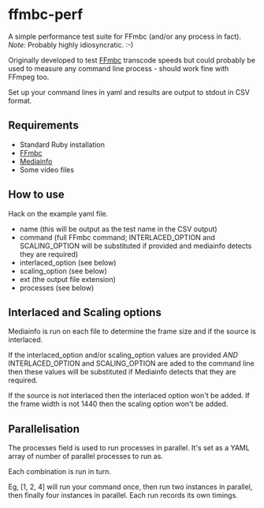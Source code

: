 ffmbc-perf
==========

A simple performance test suite for FFmbc (and/or any process in fact).  
*Note:* Probably highly idiosyncratic. :-)


Originally developed to test [FFmbc](http://code.google.com/p/ffmbc/) transcode speeds but could probably be used to measure any command line process - should work fine with FFmpeg too.

Set up your command lines in yaml and results are output to stdout in CSV format.

Requirements
----------

* Standard Ruby installation
* [FFmbc](http://code.google.com/p/ffmbc/)
* [Mediainfo](http://mediainfo.sourceforge.net/en)
* Some video files

How to use
----------

Hack on the example yaml file.

* name (this will be output as the test name in the CSV output)
* command (full FFmbc command; INTERLACED_OPTION and SCALING_OPTION will be substituted if provided and mediainfo detects they are required)
* interlaced_option (see below)
* scaling_option (see below)
* ext (the output file extension)
* processes (see below)

Interlaced and Scaling options
-----

Mediainfo is run on each file to determine the frame size and if the source is interlaced.

If the interlaced_option and/or scaling_option values are provided *AND* INTERLACED_OPTION and SCALING_OPTION are aded to the command line then these values will be substituted if Mediainfo detects that they are required.

If the source is not interlaced then the interlaced option won't be added.
If the frame width is not 1440 then the scaling option won't be added.

Parallelisation
-----

The processes field is used to run processes in parallel.
It's set as a YAML array of number of parallel processes to run as.

Each combination is run in turn.

Eg, [1, 2, 4] will run your command once, then run two instances in parallel, then finally four instances in parallel.
Each run records its own timings.
